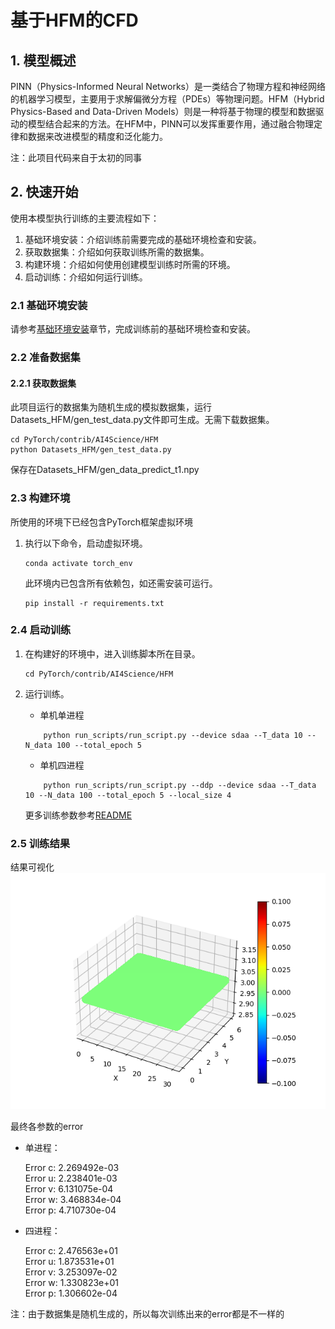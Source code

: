 
# 基于HFM的CFD

## 1. 模型概述
PINN（Physics-Informed Neural Networks）是一类结合了物理方程和神经网络的机器学习模型，主要用于求解偏微分方程（PDEs）等物理问题。HFM（Hybrid Physics-Based and Data-Driven Models）则是一种将基于物理的模型和数据驱动的模型结合起来的方法。在HFM中，PINN可以发挥重要作用，通过融合物理定律和数据来改进模型的精度和泛化能力。

注：此项目代码来自于太初的同事

## 2. 快速开始
使用本模型执行训练的主要流程如下：
1. 基础环境安装：介绍训练前需要完成的基础环境检查和安装。
2. 获取数据集：介绍如何获取训练所需的数据集。
3. 构建环境：介绍如何使用创建模型训练时所需的环境。
4. 启动训练：介绍如何运行训练。

### 2.1 基础环境安装

请参考[基础环境安装](../../../doc/Environment.md)章节，完成训练前的基础环境检查和安装。

### 2.2 准备数据集
#### 2.2.1 获取数据集

此项目运行的数据集为随机生成的模拟数据集，运行Datasets_HFM/gen_test_data.py文件即可生成。无需下载数据集。
```
cd PyTorch/contrib/AI4Science/HFM
python Datasets_HFM/gen_test_data.py
```
保存在Datasets_HFM/gen_data_predict_t1.npy


### 2.3 构建环境

所使用的环境下已经包含PyTorch框架虚拟环境
1. 执行以下命令，启动虚拟环境。
    ```
    conda activate torch_env
    ```
    此环境内已包含所有依赖包，如还需安装可运行。
    ```
    pip install -r requirements.txt
    ```

### 2.4 启动训练
1. 在构建好的环境中，进入训练脚本所在目录。
    ```
    cd PyTorch/contrib/AI4Science/HFM
    ```

2. 运行训练。
    - 单机单进程
    ```
        python run_scripts/run_script.py --device sdaa --T_data 10 --N_data 100 --total_epoch 5
    ```
    - 单机四进程
    ```
        python run_scripts/run_script.py --ddp --device sdaa --T_data 10 --N_data 100 --total_epoch 5 --local_size 4
    ```

    更多训练参数参考[README](run_scripts/README.md)

### 2.5 训练结果

结果可视化
![c](Results/draw/gen_data_predict_t1_res_rey100_test_3d_c.png)

最终各参数的error

- 单进程：

    Error c: 2.269492e-03 \
    Error u: 2.238401e-03 \
    Error v: 6.131075e-04 \
    Error w: 3.468834e-04 \
    Error p: 4.710730e-04 

- 四进程：

    Error c: 2.476563e+01 \
    Error u: 1.873531e+01 \
    Error v: 3.253097e-02 \
    Error w: 1.330823e+01 \
    Error p: 1.306602e-04

注：由于数据集是随机生成的，所以每次训练出来的error都是不一样的